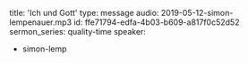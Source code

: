 title: 'Ich und Gott'
type: message
audio: 2019-05-12-simon-lempenauer.mp3
id: ffe71794-edfa-4b03-b609-a817f0c52d52
sermon_series: quality-time
speaker:
  - simon-lemp
